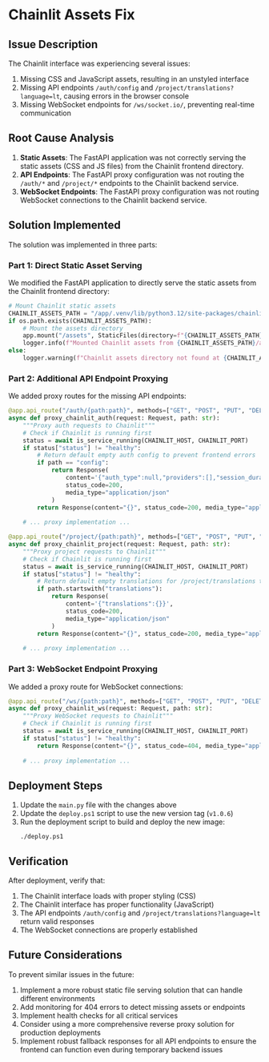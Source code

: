 # Chainlit Assets Fix

## Issue Description

The Chainlit interface was experiencing several issues:

1. Missing CSS and JavaScript assets, resulting in an unstyled interface
2. Missing API endpoints `/auth/config` and `/project/translations?language=lt`, causing errors in the browser console
3. Missing WebSocket endpoints for `/ws/socket.io/`, preventing real-time communication

## Root Cause Analysis

1. **Static Assets**: The FastAPI application was not correctly serving the static assets (CSS and JS files) from the Chainlit frontend directory.
2. **API Endpoints**: The FastAPI proxy configuration was not routing the `/auth/*` and `/project/*` endpoints to the Chainlit backend service.
3. **WebSocket Endpoints**: The FastAPI proxy configuration was not routing WebSocket connections to the Chainlit backend service.

## Solution Implemented

The solution was implemented in three parts:

### Part 1: Direct Static Asset Serving

We modified the FastAPI application to directly serve the static assets from the Chainlit frontend directory:

```python
# Mount Chainlit static assets
CHAINLIT_ASSETS_PATH = "/app/.venv/lib/python3.12/site-packages/chainlit/frontend/dist"
if os.path.exists(CHAINLIT_ASSETS_PATH):
    # Mount the assets directory
    app.mount("/assets", StaticFiles(directory=f"{CHAINLIT_ASSETS_PATH}/assets"), name="assets")
    logger.info(f"Mounted Chainlit assets from {CHAINLIT_ASSETS_PATH}/assets")
else:
    logger.warning(f"Chainlit assets directory not found at {CHAINLIT_ASSETS_PATH}")
```

### Part 2: Additional API Endpoint Proxying

We added proxy routes for the missing API endpoints:

```python
@app.api_route("/auth/{path:path}", methods=["GET", "POST", "PUT", "DELETE", "OPTIONS", "HEAD", "PATCH", "TRACE"])
async def proxy_chainlit_auth(request: Request, path: str):
    """Proxy auth requests to Chainlit"""
    # Check if Chainlit is running first
    status = await is_service_running(CHAINLIT_HOST, CHAINLIT_PORT)
    if status["status"] != "healthy":
        # Return default empty auth config to prevent frontend errors
        if path == "config":
            return Response(
                content='{"auth_type":null,"providers":[],"session_duration_seconds":3600}',
                status_code=200,
                media_type="application/json"
            )
        return Response(content="{}", status_code=200, media_type="application/json")
    
    # ... proxy implementation ...
```

```python
@app.api_route("/project/{path:path}", methods=["GET", "POST", "PUT", "DELETE", "OPTIONS", "HEAD", "PATCH", "TRACE"])
async def proxy_chainlit_project(request: Request, path: str):
    """Proxy project requests to Chainlit"""
    # Check if Chainlit is running first
    status = await is_service_running(CHAINLIT_HOST, CHAINLIT_PORT)
    if status["status"] != "healthy":
        # Return default empty translations for /project/translations to prevent frontend errors
        if path.startswith("translations"):
            return Response(
                content='{"translations":{}}',
                status_code=200,
                media_type="application/json"
            )
        return Response(content="{}", status_code=200, media_type="application/json")
    
    # ... proxy implementation ...
```

### Part 3: WebSocket Endpoint Proxying

We added a proxy route for WebSocket connections:

```python
@app.api_route("/ws/{path:path}", methods=["GET", "POST", "PUT", "DELETE", "OPTIONS", "HEAD", "PATCH", "TRACE"])
async def proxy_chainlit_ws(request: Request, path: str):
    """Proxy WebSocket requests to Chainlit"""
    # Check if Chainlit is running first
    status = await is_service_running(CHAINLIT_HOST, CHAINLIT_PORT)
    if status["status"] != "healthy":
        return Response(content="{}", status_code=404, media_type="application/json")
    
    # ... proxy implementation ...
```

## Deployment Steps

1. Update the `main.py` file with the changes above
2. Update the `deploy.ps1` script to use the new version tag (`v1.0.6`)
3. Run the deployment script to build and deploy the new image:
   ```
   ./deploy.ps1
   ```

## Verification

After deployment, verify that:

1. The Chainlit interface loads with proper styling (CSS)
2. The Chainlit interface has proper functionality (JavaScript)
3. The API endpoints `/auth/config` and `/project/translations?language=lt` return valid responses
4. The WebSocket connections are properly established

## Future Considerations

To prevent similar issues in the future:

1. Implement a more robust static file serving solution that can handle different environments
2. Add monitoring for 404 errors to detect missing assets or endpoints
3. Implement health checks for all critical services
4. Consider using a more comprehensive reverse proxy solution for production deployments
5. Implement robust fallback responses for all API endpoints to ensure the frontend can function even during temporary backend issues 